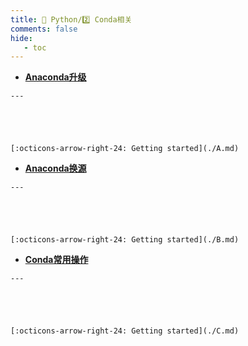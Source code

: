 ```yaml
---
title: 🎈 Python/2️⃣ Conda相关
comments: false
hide:
   - toc
---
```


<div class="grid cards index-info" markdown>

-    __[Anaconda升级](./A.md)__

	---

	

	

	[:octicons-arrow-right-24: Getting started](./A.md)

-    __[Anaconda换源](./B.md)__

	---

	

	

	[:octicons-arrow-right-24: Getting started](./B.md)

-    __[Conda常用操作](./C.md)__

	---

	

	

	[:octicons-arrow-right-24: Getting started](./C.md)

</div>